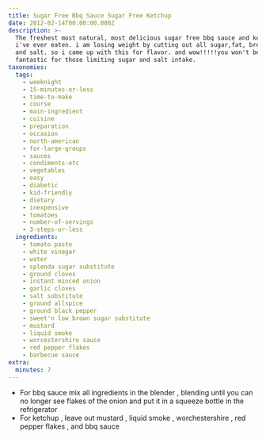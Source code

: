 ```yaml
---
title: Sugar Free Bbq Sauce Sugar Free Ketchup
date: 2012-02-14T00:00:00.000Z
description: >-
  The freshest most natural, most delicious sugar free bbq sauce and ketchup
  i've ever eaten. i am losing weight by cutting out all sugar,fat, bread,dairy,
  and salt. so i came up with this for flavor. and wow!!!!!you won't believe it.
  fantastic for those limiting sugar and salt intake.
taxonomies:
  tags:
    - weeknight
    - 15-minutes-or-less
    - time-to-make
    - course
    - main-ingredient
    - cuisine
    - preparation
    - occasion
    - north-american
    - for-large-groups
    - sauces
    - condiments-etc
    - vegetables
    - easy
    - diabetic
    - kid-friendly
    - dietary
    - inexpensive
    - tomatoes
    - number-of-servings
    - 3-steps-or-less
  ingredients:
    - tomato paste
    - white vinegar
    - water
    - splenda sugar substitute
    - ground cloves
    - instant minced onion
    - garlic cloves
    - salt substitute
    - ground allspice
    - ground black pepper
    - sweet'n low brown sugar substitute
    - mustard
    - liquid smoke
    - worcestershire sauce
    - red pepper flakes
    - barbecue sauce
extra:
  minutes: 7
---
```

 - For bbq sauce mix all ingredients in the blender , blending until you can no longer see flakes of the onion and put it in a squeeze bottle in the refrigerator
 - For ketchup , leave out mustard , liquid smoke , worchestershire , red pepper flakes , and bbq sauce
